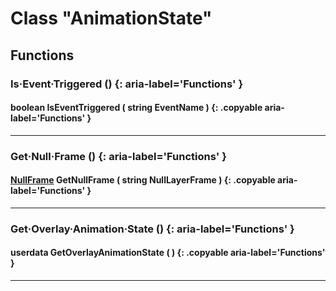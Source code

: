 # Class "AnimationState"

## Functions

### Is·Event·Triggered () {: aria-label='Functions' }
#### boolean IsEventTriggered ( string EventName ) {: .copyable aria-label='Functions' }

___
### Get·Null·Frame () {: aria-label='Functions' }
#### [NullFrame](NullFrame.md) GetNullFrame ( string NullLayerFrame ) {: .copyable aria-label='Functions' }

___
### Get·Overlay·Animation·State () {: aria-label='Functions' }
#### userdata GetOverlayAnimationState ( ) {: .copyable aria-label='Functions' }

___
